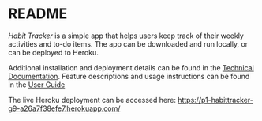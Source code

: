 # README

*Habit Tracker* is a simple app that helps users keep track of their weekly activities and to-do items. The app can be downloaded and run locally, or can be deployed to Heroku.

Additional installation and deployment details can be found in the [Technical Documentation](https://github.com/j-salguero/CSCE606-Project1/blob/main/Documentation/Technical%20Document.md). Feature descriptions and usage instructions can be found in the [User Guide](https://github.com/j-salguero/CSCE606-Project1/blob/main/Documentation/HabitTracker_UserGuide.pdf) 

The live Heroku deployment can be accessed here: https://p1-habittracker-g9-a26a7f38efe7.herokuapp.com/
